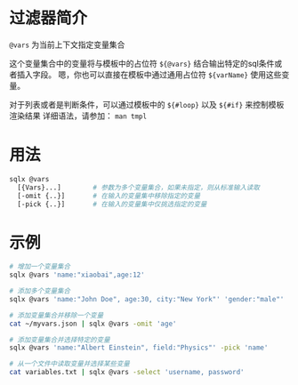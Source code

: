 # 过滤器简介

`@vars` 为当前上下文指定变量集合

这个变量集合中的变量将与模板中的占位符 `${@vars}` 结合输出特定的sql条件或者插入字段。
嗯，你也可以直接在模板中通过通用占位符 `${varName}` 使用这些变量。

对于列表或者是判断条件，可以通过模板中的 `${#loop}` 以及  `${#if}` 来控制模板渲染结果
详细语法，请参加： `man tmpl`

# 用法

```bash
sqlx @vars 
  [{Vars}...]        # 参数为多个变量集合，如果未指定，则从标准输入读取
  [-omit {..}]       # 在输入的变量集中移除指定的变量
  [-pick {..}]       # 在输入的变量集中仅挑选指定的变量
```

# 示例

```bash
# 增加一个变量集合
sqlx @vars 'name:"xiaobai",age:12'

# 添加多个变量集合
sqlx @vars 'name:"John Doe", age:30, city:"New York"' 'gender:"male"' 

# 添加变量集合并移除一个变量
cat ~/myvars.json | sqlx @vars -omit 'age'

# 添加变量集合并选择特定的变量
sqlx @vars 'name:"Albert Einstein", field:"Physics"' -pick 'name'

# 从一个文件中读取变量并选择某些变量
cat variables.txt | sqlx @vars -select 'username, password'
```
